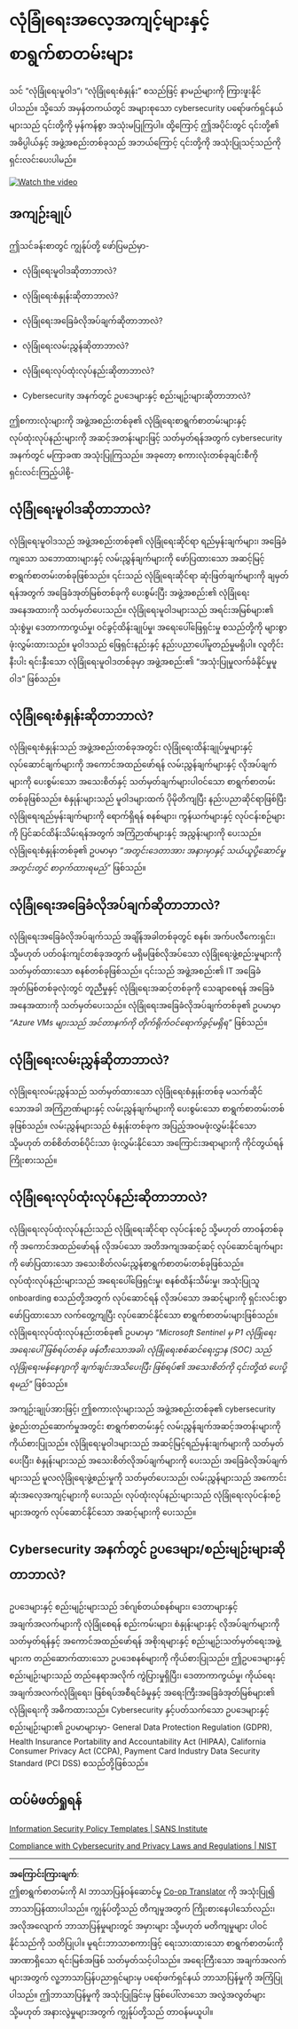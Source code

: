 <!--
CO_OP_TRANSLATOR_METADATA:
{
  "original_hash": "d33500902124e52870935bdce4546fcc",
  "translation_date": "2025-09-04T00:23:14+00:00",
  "source_file": "1.4 Security practices and documentation.md",
  "language_code": "my"
}
-->
# လုံခြုံရေးအလေ့အကျင့်များနှင့်စာရွက်စာတမ်းများ

သင် “လုံခြုံရေးမူဝါဒ”၊ “လုံခြုံရေးစံနှုန်း” စသည်ဖြင့် နာမည်များကို ကြားဖူးနိုင်ပါသည်။ သို့သော် အမှန်တကယ်တွင် အများစုသော cybersecurity ပရော်ဖက်ရှင်နယ်များသည် ၎င်းတို့ကို မှန်ကန်စွာ အသုံးမပြုကြပါ။ ထို့ကြောင့် ဤအပိုင်းတွင် ၎င်းတို့၏ အဓိပ္ပါယ်နှင့် အဖွဲ့အစည်းတစ်ခုသည် အဘယ်ကြောင့် ၎င်းတို့ကို အသုံးပြုသင့်သည်ကို ရှင်းလင်းပေးပါမည်။

[![Watch the video](../../translated_images/1-4_placeholder.96b85847fe03e8db95eeaafc5e9bb46f99aaf0e926fff361e63852a0accc8397.my.png)](https://learn-video.azurefd.net/vod/player?id=fb8667f3-a627-495a-9fa1-6a7aa9dcf07e)

## အကျဉ်းချုပ်

ဤသင်ခန်းစာတွင် ကျွန်ုပ်တို့ ဖော်ပြမည်မှာ-

 - လုံခြုံရေးမူဝါဒဆိုတာဘာလဲ?

 - လုံခြုံရေးစံနှုန်းဆိုတာဘာလဲ?

 - လုံခြုံရေးအခြေခံလိုအပ်ချက်ဆိုတာဘာလဲ?

 - လုံခြုံရေးလမ်းညွှန်ဆိုတာဘာလဲ?

 - လုံခြုံရေးလုပ်ထုံးလုပ်နည်းဆိုတာဘာလဲ?

 - Cybersecurity အနက်တွင် ဥပဒေများနှင့် စည်းမျဉ်းများဆိုတာဘာလဲ?

ဤစကားလုံးများကို အဖွဲ့အစည်းတစ်ခု၏ လုံခြုံရေးစာရွက်စာတမ်းများနှင့် လုပ်ထုံးလုပ်နည်းများကို အဆင့်အတန်းများဖြင့် သတ်မှတ်ရန်အတွက် cybersecurity အနက်တွင် မကြာခဏ အသုံးပြုကြသည်။ အခုတော့ စကားလုံးတစ်ခုချင်းစီကို ရှင်းလင်းကြည့်ပါစို့-

## လုံခြုံရေးမူဝါဒဆိုတာဘာလဲ?

လုံခြုံရေးမူဝါဒသည် အဖွဲ့အစည်းတစ်ခု၏ လုံခြုံရေးဆိုင်ရာ ရည်မှန်းချက်များ၊ အခြေခံကျသော သဘောထားများနှင့် လမ်းညွှန်ချက်များကို ဖော်ပြထားသော အဆင့်မြင့်စာရွက်စာတမ်းတစ်ခုဖြစ်သည်။ ၎င်းသည် လုံခြုံရေးဆိုင်ရာ ဆုံးဖြတ်ချက်များကို ချမှတ်ရန်အတွက် အခြေခံအုတ်မြစ်တစ်ခုကို ပေးစွမ်းပြီး အဖွဲ့အစည်း၏ လုံခြုံရေးအနေအထားကို သတ်မှတ်ပေးသည်။ လုံခြုံရေးမူဝါဒများသည် အရင်းအမြစ်များ၏ သုံးစွဲမှု၊ ဒေတာကာကွယ်မှု၊ ဝင်ခွင့်ထိန်းချုပ်မှု၊ အရေးပေါ်ဖြေရှင်းမှု စသည်တို့ကို များစွာဖုံးလွှမ်းထားသည်။ မူဝါဒသည် ဖြေရှင်းနည်းနှင့် နည်းပညာပေါ်မူတည်မှုမရှိပါ။ လူတိုင်းနီးပါး ရင်းနှီးသော လုံခြုံရေးမူဝါဒတစ်ခုမှာ အဖွဲ့အစည်း၏ “အသုံးပြုမှုလက်ခံနိုင်မှုမူဝါဒ” ဖြစ်သည်။

## လုံခြုံရေးစံနှုန်းဆိုတာဘာလဲ?

လုံခြုံရေးစံနှုန်းသည် အဖွဲ့အစည်းတစ်ခုအတွင်း လုံခြုံရေးထိန်းချုပ်မှုများနှင့် လုပ်ဆောင်ချက်များကို အကောင်အထည်ဖော်ရန် လမ်းညွှန်ချက်များနှင့် လိုအပ်ချက်များကို ပေးစွမ်းသော အသေးစိတ်နှင့် သတ်မှတ်ချက်များပါဝင်သော စာရွက်စာတမ်းတစ်ခုဖြစ်သည်။ စံနှုန်းများသည် မူဝါဒများထက် ပိုမိုတိကျပြီး နည်းပညာဆိုင်ရာဖြစ်ပြီး လုံခြုံရေးရည်မှန်းချက်များကို ရောက်ရှိရန် စနစ်များ၊ ကွန်ယက်များနှင့် လုပ်ငန်းစဉ်များကို ပြင်ဆင်ထိန်းသိမ်းရန်အတွက် အကြံဉာဏ်များနှင့် အညွှန်းများကို ပေးသည်။ လုံခြုံရေးစံနှုန်းတစ်ခု၏ ဥပမာမှာ _“အတွင်းဒေတာအား အနားမှာနှင့် သယ်ယူပို့ဆောင်မှုအတွင်းတွင် စာဝှက်ထားရမည်”_ ဖြစ်သည်။

## လုံခြုံရေးအခြေခံလိုအပ်ချက်ဆိုတာဘာလဲ?

လုံခြုံရေးအခြေခံလိုအပ်ချက်သည် အချိန်အခါတစ်ခုတွင် စနစ်၊ အက်ပလီကေးရှင်း၊ သို့မဟုတ် ပတ်ဝန်းကျင်တစ်ခုအတွက် မရှိမဖြစ်လိုအပ်သော လုံခြုံရေးဖွဲ့စည်းမှုများကို သတ်မှတ်ထားသော စနစ်တစ်ခုဖြစ်သည်။ ၎င်းသည် အဖွဲ့အစည်း၏ IT အခြေခံအုတ်မြစ်တစ်ခုလုံးတွင် တူညီမှုနှင့် လုံခြုံရေးအဆင့်တစ်ခုကို သေချာစေရန် အခြေခံအနေအထားကို သတ်မှတ်ပေးသည်။ လုံခြုံရေးအခြေခံလိုအပ်ချက်တစ်ခု၏ ဥပမာမှာ _“Azure VMs များသည် အင်တာနက်ကို တိုက်ရိုက်ဝင်ရောက်ခွင့်မရှိရ”_ ဖြစ်သည်။

## လုံခြုံရေးလမ်းညွှန်ဆိုတာဘာလဲ?

လုံခြုံရေးလမ်းညွှန်သည် သတ်မှတ်ထားသော လုံခြုံရေးစံနှုန်းတစ်ခု မသက်ဆိုင်သောအခါ အကြံဉာဏ်များနှင့် လမ်းညွှန်ချက်များကို ပေးစွမ်းသော စာရွက်စာတမ်းတစ်ခုဖြစ်သည်။ လမ်းညွှန်များသည် စံနှုန်းတစ်ခုက အပြည့်အဝမဖုံးလွှမ်းနိုင်သော သို့မဟုတ် တစ်စိတ်တစ်ပိုင်းသာ ဖုံးလွှမ်းနိုင်သော အကြောင်းအရာများကို ကိုင်တွယ်ရန် ကြိုးစားသည်။

## လုံခြုံရေးလုပ်ထုံးလုပ်နည်းဆိုတာဘာလဲ?

လုံခြုံရေးလုပ်ထုံးလုပ်နည်းသည် လုံခြုံရေးဆိုင်ရာ လုပ်ငန်းစဉ် သို့မဟုတ် တာဝန်တစ်ခုကို အကောင်အထည်ဖော်ရန် လိုအပ်သော အတိအကျအဆင့်ဆင့် လုပ်ဆောင်ချက်များကို ဖော်ပြထားသော အသေးစိတ်လမ်းညွှန်စာရွက်စာတမ်းတစ်ခုဖြစ်သည်။ လုပ်ထုံးလုပ်နည်းများသည် အရေးပေါ်ဖြေရှင်းမှု၊ စနစ်ထိန်းသိမ်းမှု၊ အသုံးပြုသူ onboarding စသည်တို့အတွက် လုပ်ဆောင်ရန် လိုအပ်သော အဆင့်များကို ရှင်းလင်းစွာ ဖော်ပြထားသော လက်တွေ့ကျပြီး လုပ်ဆောင်နိုင်သော စာရွက်စာတမ်းများဖြစ်သည်။ လုံခြုံရေးလုပ်ထုံးလုပ်နည်းတစ်ခု၏ ဥပမာမှာ _“Microsoft Sentinel မှ P1 လုံခြုံရေးအရေးပေါ်ဖြစ်ရပ်တစ်ခု ဖန်တီးသောအခါ၊ လုံခြုံရေးစစ်ဆင်ရေးဌာန (SOC) သည် လုံခြုံရေးမန်နေဂျာကို ချက်ချင်းအသိပေးပြီး ဖြစ်ရပ်၏ အသေးစိတ်ကို ၎င်းတို့ထံ ပေးပို့ရမည်”_ ဖြစ်သည်။

အကျဉ်းချုပ်အားဖြင့်၊ ဤစကားလုံးများသည် အဖွဲ့အစည်းတစ်ခု၏ cybersecurity ဖွဲ့စည်းတည်ဆောက်မှုအတွင်း စာရွက်စာတမ်းနှင့် လမ်းညွှန်ချက်အဆင့်အတန်းများကို ကိုယ်စားပြုသည်။ လုံခြုံရေးမူဝါဒများသည် အဆင့်မြင့်ရည်မှန်းချက်များကို သတ်မှတ်ပေးပြီး၊ စံနှုန်းများသည် အသေးစိတ်လိုအပ်ချက်များကို ပေးသည်၊ အခြေခံလိုအပ်ချက်များသည် မူလလုံခြုံရေးဖွဲ့စည်းမှုကို သတ်မှတ်ပေးသည်၊ လမ်းညွှန်များသည် အကောင်းဆုံးအလေ့အကျင့်များကို ပေးသည်၊ လုပ်ထုံးလုပ်နည်းများသည် လုံခြုံရေးလုပ်ငန်းစဉ်များအတွက် လုပ်ဆောင်နိုင်သော အဆင့်များကို ပေးသည်။

## Cybersecurity အနက်တွင် ဥပဒေများ/စည်းမျဉ်းများဆိုတာဘာလဲ?

ဥပဒေများနှင့် စည်းမျဉ်းများသည် ဒစ်ဂျစ်တယ်စနစ်များ၊ ဒေတာများနှင့် အချက်အလက်များကို လုံခြုံစေရန် စည်းကမ်းများ၊ စံနှုန်းများနှင့် လိုအပ်ချက်များကို သတ်မှတ်ရန်နှင့် အကောင်အထည်ဖော်ရန် အစိုးရများနှင့် စည်းမျဉ်းသတ်မှတ်ရေးအဖွဲ့များက တည်ဆောက်ထားသော ဥပဒေစနစ်များကို ကိုယ်စားပြုသည်။ ဤဥပဒေများနှင့် စည်းမျဉ်းများသည် တည်နေရာအလိုက် ကွဲပြားမှုရှိပြီး၊ ဒေတာကာကွယ်မှု၊ ကိုယ်ရေးအချက်အလက်လုံခြုံရေး၊ ဖြစ်ရပ်အစီရင်ခံမှုနှင့် အရေးကြီးအခြေခံအုတ်မြစ်များ၏ လုံခြုံရေးကို အဓိကထားသည်။ Cybersecurity နှင့်ပတ်သက်သော ဥပဒေများနှင့် စည်းမျဉ်းများ၏ ဥပမာများမှာ- General Data Protection Regulation (GDPR), Health Insurance Portability and Accountability Act (HIPAA), California Consumer Privacy Act (CCPA), Payment Card Industry Data Security Standard (PCI DSS) စသည်တို့ဖြစ်သည်။

## ထပ်မံဖတ်ရှုရန်

[Information Security Policy Templates | SANS Institute](https://www.sans.org/information-security-policy/)

[Compliance with Cybersecurity and Privacy Laws and Regulations | NIST](https://www.nist.gov/mep/cybersecurity-resources-manufacturers/compliance-cybersecurity-and-privacy-laws-and-regulations)

---

**အကြောင်းကြားချက်**:  
ဤစာရွက်စာတမ်းကို AI ဘာသာပြန်ဝန်ဆောင်မှု [Co-op Translator](https://github.com/Azure/co-op-translator) ကို အသုံးပြု၍ ဘာသာပြန်ထားပါသည်။ ကျွန်ုပ်တို့သည် တိကျမှုအတွက် ကြိုးစားနေပါသော်လည်း၊ အလိုအလျောက် ဘာသာပြန်မှုများတွင် အမှားများ သို့မဟုတ် မတိကျမှုများ ပါဝင်နိုင်သည်ကို သတိပြုပါ။ မူရင်းဘာသာစကားဖြင့် ရေးသားထားသော စာရွက်စာတမ်းကို အာဏာရှိသော ရင်းမြစ်အဖြစ် သတ်မှတ်သင့်ပါသည်။ အရေးကြီးသော အချက်အလက်များအတွက် လူ့ဘာသာပြန်ပညာရှင်များမှ ပရော်ဖက်ရှင်နယ် ဘာသာပြန်မှုကို အကြံပြုပါသည်။ ဤဘာသာပြန်မှုကို အသုံးပြုခြင်းမှ ဖြစ်ပေါ်လာသော အလွဲအလွတ်များ သို့မဟုတ် အနားလွဲမှုများအတွက် ကျွန်ုပ်တို့သည် တာဝန်မယူပါ။
